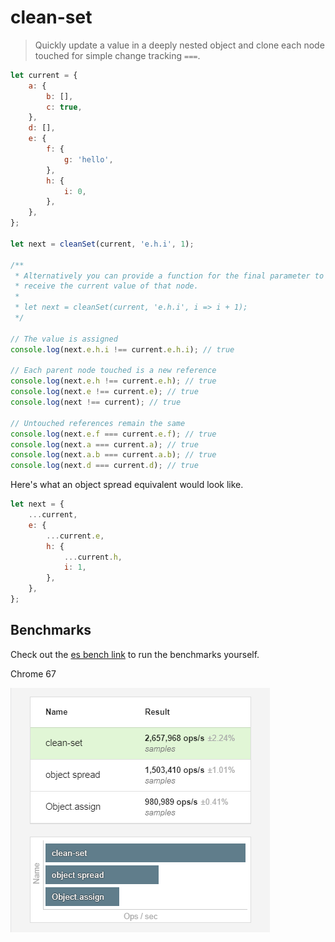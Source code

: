 # clean-set

> Quickly update a value in a deeply nested object and clone each node touched for simple change tracking `===`.

```javascript
let current = {
	a: {
		b: [],
		c: true,
	},
	d: [],
	e: {
		f: {
			g: 'hello',
		},
		h: {
			i: 0,
		},
	},
};

let next = cleanSet(current, 'e.h.i', 1);

/**
 * Alternatively you can provide a function for the final parameter to
 * receive the current value of that node.
 *
 * let next = cleanSet(current, 'e.h.i', i => i + 1);
 */

// The value is assigned
console.log(next.e.h.i !== current.e.h.i); // true

// Each parent node touched is a new reference
console.log(next.e.h !== current.e.h); // true
console.log(next.e !== current.e); // true
console.log(next !== current); // true

// Untouched references remain the same
console.log(next.e.f === current.e.f); // true
console.log(next.a === current.a); // true
console.log(next.a.b === current.a.b); // true
console.log(next.d === current.d); // true
```

Here's what an object spread equivalent would look like.

```javascript
let next = {
	...current,
	e: {
		...current.e,
		h: {
			...current.h,
			i: 1,
		},
	},
};
```

## Benchmarks

Check out the [es bench link](https://esbench.com/bench/5b16f1cbf2949800a0f61cf2) to run the benchmarks yourself.

Chrome 67

<img src="./benchmarks/chrome_67.png">

